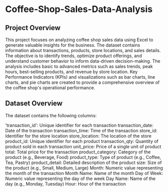 # Coffee-Shop-Sales-Data-Analysis

## Project Overview

This project focuses on analyzing coffee shop sales data using Excel to generate valuable insights for the business. The dataset contains information about transactions, products, store locations, and sales details. The objective is to identify trends, optimize product offerings, and understand customer behavior to inform data-driven decision-making. The analysis includes basic to advanced metrics such as sales trends, peak hours, best-selling products, and revenue by store location. Key Performance Indicators (KPIs) and visualizations such as bar charts, line charts, and pie charts are created to provide a comprehensive overview of the coffee shop's operational performance.

## Dataset Overview

The dataset contains the following columns:

'transaction_id': Unique identifier for each transaction
transaction_date: Date of the transaction
transaction_time: Time of the transaction
store_id: Identifier for the store location
store_location: The location of the store
product_id: Unique identifier for each product
transaction_qty: Quantity of product sold in each transaction
unit_price: Price of a single unit of product
total: Total price for the transaction
product_category: Category of the product (e.g., Beverage, Food)
product_type: Type of product (e.g., Coffee, Tea, Pastry)
product_detail: Detailed description of the product
size: Size of the product (e.g., Small, Medium, Large)
Month: Numeric value representing the month of the transaction
Month Name: Name of the month
Day of Week: Numeric value representing the day of the week
Day Name: Name of the day (e.g., Monday, Tuesday)
Hour: Hour of the transaction
